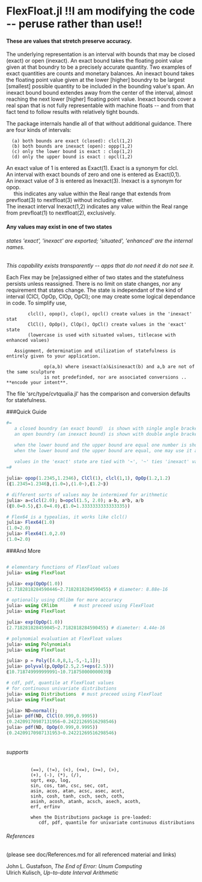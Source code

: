 # FlexFloat.jl       !!I am modifying the code -- peruse rather than use!!
####

#### These are values that stretch preserve accuracy.

The underlying representation is an interval with bounds that may be closed (exact) or open (inexact).  An exact bound takes the floating point value given at that boundry to be a precisely accurate quantity.  Two examples of exact quantities are counts and monetary balances. An inexact bound takes the floating point value given at the lower [higher] boundry to be largest [smallest] possible quantity to be included in the bounding value's span.  An inexact bound bound extendes away from the center of the interval, almost reaching the next lower [higher] floating point value.  Inexact bounds cover a real span that is not fully representable with machine floats -- and from that fact tend to follow results with relatively tight bounds.

The package internals handle all of that without additional guidance.  There are four kinds of intervals:

      (a) both bounds are exact (closed): clcl(1,2)
      (b) both bounds are inexact (open): oppp(1,2)
      (c) only the lower bound is exact : clop(1,2)
      (d) only the upper bound is exact : opcl(1,2)

An exact value of 1 is entered as Exact(1).  Exact is a synonym for clcl.</br>
An interval with exact bounds of zero and one is entered as Exact(0,1).</br>
An inexact value of 3 is entered as Inexact(3).  Inexact is a synonym for opop.</br>
&nbsp;&nbsp;&nbsp;&nbsp;&nbsp;this indicates any value within the Real range that extends from prevfloat(3) to nextfloat(3) without including either.</br>
The inexact interval Inexact(1,2) indicates any value within the Real range from prevfloat(1) to nextfloat(2), exclusively.

#### Any values may exist in one of two states
###### states 'exact', 'inexact' are exported;  'situated', 'enhanced' are the internal names.

*This capability exists transparently -- apps that do not need it do not see it.*

Each Flex may be [re]assigned either of two states and the statefulness persists unless reassigned.
There is no limit on state changes, nor any requirement that states change.  The state is independant of the kind of interval (ClCl, OpOp, ClOp, OpCl); one may create some logical dependance in code. To simplify use, 

            clcl(), opop(), clop(), opcl() create values in the 'inexact' stat
            ClCl(), OpOp(), ClOp(), OpCl() create values in the 'exact' state
            (lowercase is used with situated values, titlecase with enhanced values)

       Assignment, determination and utilization of statefulness is entirely given to your application.
       
                  op(a,b) where isexact(a)&isinexact(b) and a,b are not of the same sculpture
                  is not predefinded, nor are associated conversions .. **encode your intent**.

The file 'src/type/cvtqualia.jl' has the comparison and conversion defaults for statefulness.

 



###Quick Guide

```julia
#=
   a closed boundry (an exact bound)  is shown with single angle brackets
   an open boundry (an inexact bound) is shown with double angle brackets

   when the lower bound and the upper bound are equal one number is shown
   when the lower bound and the upper bound are equal, one may use it alone
   
   values in the 'exact' state are tied with '⌁', '~' ties 'inexact' values
=#

julia> opop(1.2345,1.2346), ClCl(1), clcl(1,1), OpOp(1.2,1.2)
(⟪1.2345⌁1.2346⟫,⟨1.0⌁⟩,⟨1.0~⟩,⟪1.2~⟫)

# different sorts of values may be intermixed for arithmetic
julia> a=clcl(2.0); b=opcl(1.5, 2.0); a-b, a*b, a/b
(⟪0.0⌁0.5⟩,⟪3.0⌁4.0⟩,⟪1.0⌁1.3333333333333335⟩)

# Flex64 is a typealias, it works like clcl()
julia> Flex64(1.0)
⟨1.0⌁2.0⟩
julia> Flex64(1.0,2.0)
⟨1.0⌁2.0⟩

```

###And More

```julia

# elementary functions of FlexFloat values
julia> using FlexFloat

julia> exp(OpOp(1.0))
⟨2.7182818284590446~2.7182818284590455⟩ # diameter: 8.88e-16

# optionally using CRlibm for more accuracy
julia> using CRlibm      # must preceed using FlexFloat
julia> using FlexFloat

julia> exp(OpOp(1.0))
⟨2.718281828459045~2.7182818284590455⟩ # diameter: 4.44e-16

# polynomial evaluation at FlexFloat values
julia> using Polynomials
julia> using FlexFloat

julia> p = Poly([4.0,8,1,-5,-1,1]);
julia> polyval(p,OpOp(2.5,2.5+eps(2.5)))
⟪10.718749999999991~10.718750000000039⟫

# cdf, pdf, quantile at FlexFloat values
# for continuous univariate distributions
julia> using Distributions  # must preceed using FlexFloat
julia> using FlexFloat

julia> ND=normal();
julia> pdf(ND, ClCl(0.999,0.9995))
⟨0.24209170987131956~0.24221269516298546⟩
julia> pdf(ND, OpOp(0.999,0.9995))
⟨0.24209170987131953~0.24221269516298546⟩



```

###### supports
             (==), (!=), (<), (<=), (>=), (>),
             (+), (-), (*), (/),
             sqrt, exp, log,
             sin, cos, tan, csc, sec, cot,
             asin, acos, atan, acsc, asec, acot,
             sinh, cosh, tanh, csch, sech, coth,
             asinh, acosh, atanh, acsch, asech, acoth,
             erf, erfinv

             when the Distributions package is pre-loaded:
                cdf, pdf, quantile for univariate continuous distributions

###### References
(please see doc/References.md for all referenced material and links)

John L. Gustafson, *The End of Error: Unum Computing*</br>
Ulrich Kulisch, *Up-to-date Interval Arithmetic*
